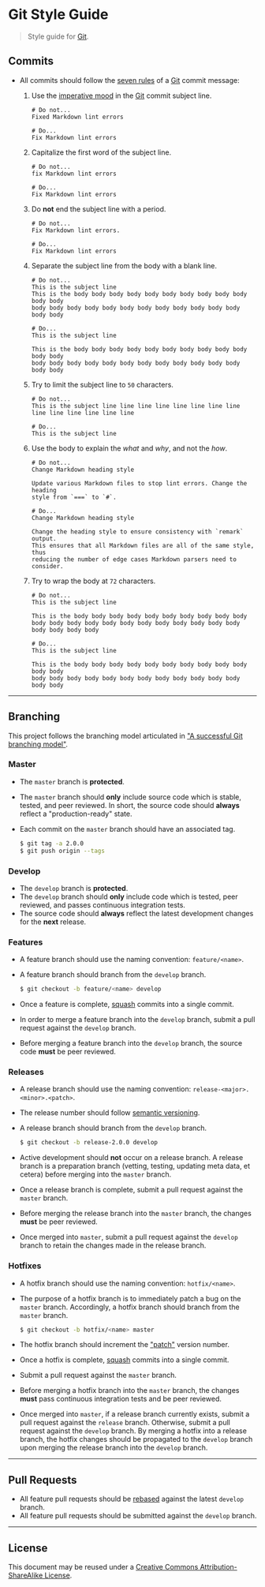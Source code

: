 # Git Style Guide

> Style guide for [Git][git].


## Commits

* All commits should follow the [seven rules][git-seven-rules] of a [Git][git] commit message:

  1. Use the [imperative mood][imperative-mood] in the [Git][git] commit subject line.

     ``` text
     # Do not...
     Fixed Markdown lint errors
     ```

     ``` text
     # Do...
     Fix Markdown lint errors
     ```

  1. Capitalize the first word of the subject line.

     ``` text
     # Do not...
     fix Markdown lint errors
     ```

     ``` text
     # Do...
     Fix Markdown lint errors
     ```

  1. Do __not__ end the subject line with a period.

     ``` text
     # Do not...
     Fix Markdown lint errors.
     ```

     ``` text
     # Do...
     Fix Markdown lint errors
     ```

  1. Separate the subject line from the body with a blank line.

     ``` text
     # Do not...
     This is the subject line
     This is the body body body body body body body body body body body body
     body body body body body body body body body body body body body body
     ```

     ``` text
     # Do...
     This is the subject line

     This is the body body body body body body body body body body body body
     body body body body body body body body body body body body body body
     ```

  1. Try to limit the subject line to `50` characters.

     ``` text
     # Do not...
     This is the subject line line line line line line line line line line line line line line
     ```

     ``` text
     # Do...
     This is the subject line
     ```

  1. Use the body to explain the *what* and *why*, and not the *how*.

     ``` text
     # Do not...
     Change Markdown heading style

     Update various Markdown files to stop lint errors. Change the heading
     style from `===` to `#`.
     ```

     ``` text
     # Do...
     Change Markdown heading style

     Change the heading style to ensure consistency with `remark` output.
     This ensures that all Markdown files are all of the same style, thus
     reducing the number of edge cases Markdown parsers need to consider.
     ```  

  1. Try to wrap the body at `72` characters.

     ``` text
     # Do not...
     This is the subject line

     This is the body body body body body body body body body body body body body body body body body body body body body body body body body body
     ```

     ``` text
     # Do...
     This is the subject line

     This is the body body body body body body body body body body body body
     body body body body body body body body body body body body body body
     ```

---

## Branching

This project follows the branching model articulated in ["A successful Git branching model"][git-flow].

### Master

* The `master` branch is __protected__.

* The `master` branch should __only__ include source code which is stable, tested, and peer reviewed. In short, the source code should __always__ reflect a "production-ready" state.

* Each commit on the `master` branch should have an associated tag.

  ``` bash
  $ git tag -a 2.0.0
  $ git push origin --tags
  ```


### Develop

* The `develop` branch is __protected__.
* The `develop` branch should __only__ include code which is tested, peer reviewed, and passes continuous integration tests.
* The source code should __always__ reflect the latest development changes for the __next__ release.


### Features

* A feature branch should use the naming convention: `feature/<name>`.

* A feature branch should branch from the `develop` branch.

  ``` bash
  $ git checkout -b feature/<name> develop
  ```

* Once a feature is complete, [squash][git-squash] commits into a single commit.

* In order to merge a feature branch into the `develop` branch, submit a pull request against the `develop` branch.

* Before merging a feature branch into the `develop` branch, the source code __must__ be peer reviewed.


### Releases

* A release branch should use the naming convention: `release-<major>.<minor>.<patch>`.

* The release number should follow [semantic versioning][semver].

* A release branch should branch from the `develop` branch.

  ``` bash
  $ git checkout -b release-2.0.0 develop
  ```

* Active development should __not__ occur on a release branch. A release branch is a preparation branch (vetting, testing, updating meta data, et cetera) before merging into the `master` branch.

* Once a release branch is complete, submit a pull request against the `master` branch.

* Before merging the release branch into the `master` branch, the changes __must__ be peer reviewed.

* Once merged into `master`, submit a pull request against the `develop` branch to retain the changes made in the release branch.


### Hotfixes

* A hotfix branch should use the naming convention: `hotfix/<name>`.

* The purpose of a hotfix branch is to immediately patch a bug on the `master` branch. Accordingly, a hotfix branch should branch from the `master` branch.

  ``` bash
  $ git checkout -b hotfix/<name> master
  ```

* The hotfix branch should increment the ["patch"][semver] version number.

* Once a hotfix is complete, [squash][git-squash] commits into a single commit.

* Submit a pull request against the `master` branch.

* Before merging a hotfix branch into the `master` branch, the changes __must__ pass continuous integration tests and be peer reviewed.

* Once merged into `master`, if a release branch currently exists, submit a pull request against the `release` branch. Otherwise, submit a pull request against the `develop` branch. By merging a hotfix into a release branch, the hotfix changes should be propagated to the `develop` branch upon merging the release branch into the `develop` branch. 


---

## Pull Requests

* All feature pull requests should be [rebased][git-rebase] against the latest `develop` branch.
* All feature pull requests should be submitted against the `develop` branch.


---

## License

This document may be reused under a [Creative Commons Attribution-ShareAlike License][license].


<section class="links">

[git]: https://git-scm.com/
[git-rebase]: https://git-scm.com/docs/git-rebase
[git-squash]: https://git-scm.com/book/en/v2/Git-Tools-Rewriting-History#Squashing-Commits

[git-seven-rules]: http://chris.beams.io/posts/git-commit/
[imperative-mood]: https://en.wikipedia.org/wiki/Imperative_mood

[git-flow]: http://nvie.com/posts/a-successful-git-branching-model/

[semver]: http://semver.org/

[license]: https://creativecommons.org/licenses/by-sa/4.0/

</section>

<!-- /.links -->
